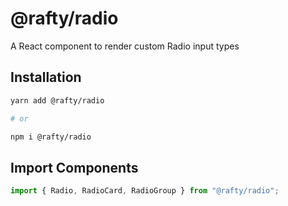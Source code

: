 # @rafty/radio

A React component to render custom Radio input types

## Installation

```sh
yarn add @rafty/radio

# or

npm i @rafty/radio
```

## Import Components

```jsx
import { Radio, RadioCard, RadioGroup } from "@rafty/radio";
```
